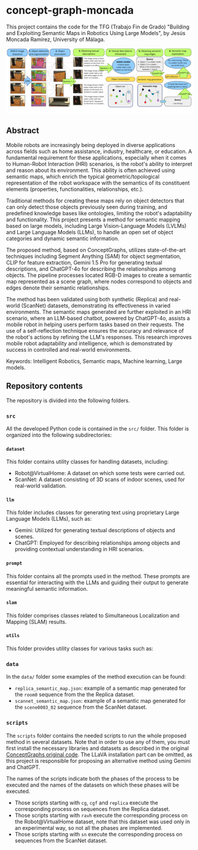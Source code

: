 # concept-graph-moncada

This project contains the code for the TFG (Trabajo Fin de Grado) "Building and Exploiting Semantic Maps in Robotics Using Large Models", by Jesús Moncada Ramírez, University of Málaga.

![Semantic mapping method overview](./images/english_overview.png "Local Image")

## Abstract
Mobile robots are increasingly being deployed in diverse applications across fields such as home assistance, industry, healthcare, or education. A fundamental requirement for these applications, especially when it comes to Human-Robot Interaction (HRI) scenarios, is the robot's ability to interpret and reason about its environment. This ability is often achieved using semantic maps, which enrich the typical geometric/topological representation of the robot workspace with the semantics of its constituent elements (properties, functionalities, relationships, etc.).

Traditional methods for creating these maps rely on object detectors that can only detect those objects previously seen during training, and predefined knowledge bases like ontologies, limiting the robot's adaptability and functionality. This project presents a method for semantic mapping based on large models, including Large Vision-Language Models (LVLMs) and Large Language Models (LLMs), to handle an open set of object categories and dynamic semantic information.

The proposed method, based on ConceptGraphs, utilizes state-of-the-art techniques including Segment Anything (SAM) for object segmentation, CLIP for feature extraction, Gemini 1.5 Pro for generating textual descriptions, and ChatGPT-4o for describing the relationships among objects. The pipeline processes located RGB-D images to create a semantic map represented as a scene graph, where nodes correspond to objects and edges denote their semantic relationships.

The method has been validated using both synthetic (Replica) and real-world (ScanNet) datasets, demonstrating its effectiveness in varied environments. The semantic maps generated are further exploited in an HRI scenario, where an LLM-based chatbot, powered by ChatGPT-4o, assists a mobile robot in helping users perform tasks based on their requests. The use of a self-reflection technique ensures the accuracy and relevance of the robot's actions by refining the LLM's responses. This research improves mobile robot adaptability and intelligence, which is demonstrated by success in controlled and real-world environments.

Keywords: Intelligent Robotics, Semantic maps, Machine learning, Large models.

## Repository contents

The repository is divided into the following folders.

### ``src``

All the developed Python code is contained in the ``src/`` folder. This folder is organized into the following subdirectories:

#### ``dataset``
This folder contains utility classes for handling datasets, including:

- Robot@VirtualHome: A dataset on which some tests were carried out.
- ScanNet: A dataset consisting of 3D scans of indoor scenes, used for real-world validation.

#### ``llm``
This folder includes classes for generating text using proprietary Large Language Models (LLMs), such as:

- Gemini: Utilized for generating textual descriptions of objects and scenes.
- ChatGPT: Employed for describing relationships among objects and providing contextual understanding in HRI scenarios.

#### ``prompt``
This folder contains all the prompts used in the method. These prompts are essential for interacting with the LLMs and guiding their output to generate meaningful semantic information.

#### ``slam``
This folder comprises classes related to Simultaneous Localization and Mapping (SLAM) results.

#### ``utils``
This folder provides utility classes for various tasks such as:

### ``data``

In the ``data/`` folder some examples of the method execution can be found:
- ``replica_semantic_map.json``: example of a semantic map generated for the ``room0`` sequence from the the Replica dataset.
- ``scannet_semantic_map.json``: example of a semantic map generated for the ``scene0003_02`` sequence from the ScanNet dataset.

### ``scripts``

The ``scripts`` folder contains the needed scripts to run the whole proposed method in several datasets. Note that in order to use any of them, you must first install the necessary libraries and datasets as described in the original [ConceptGraphs original code](https://github.com/concept-graphs/concept-graphs). The LLaVA installation part can be omitted, as this project is responsible for proposing an alternative method using Gemini and ChatGPT.

The names of the scripts indicate both the phases of the process to be executed and the names of the datasets on which these phases will be executed.
- Those scripts starting with ``cg``, ``cgf`` and ``replica`` execute the corresponding process on sequences from the Replica dataset.
- Those scripts starting with ``ravh`` execute the corresponding process on the Robot@VirtualHome dataset, note that this dataset was used only in an experimental way, so not all the phases are implemented.
- Those scripts starting with ``sn`` execute the corresponding process on sequences from the ScanNet dataset.